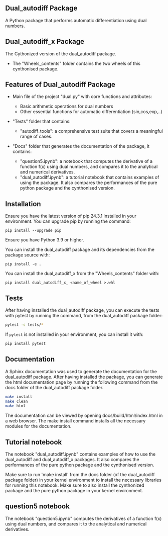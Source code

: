 ## Dual_autodiff Package 

A Python package that performs automatic differentiation using dual numbers.

## Dual_autodiff_x Package 

The Cythonized version of the dual_autodiff package.
* The "Wheels_contents" folder contains the two wheels of this cynthonised package.

## Features of Dual_autodiff Package

* Main file of the project "dual.py" with core functions and attributes:
    * Basic arithmetic operations for dual numbers
    * Other essential functions for automatic differentiation (sin,cos,exp,..)
    
* "Tests" folder that contains:
    * "autodiff_tools": a comprehensive test suite that covers a meaningful range of cases. 

* "Docs" folder that generates the documentation of the package, it contains:
    * "question5.ipynb": a notebook that computes the derivative of a function f(x) using dual numbers, and compares it to the analytical and numerical derivatives.
    * "dual_autodiff.ipynb": a tutorial notebook that contains examples of using the package. It also compares the performances of the pure python package and the cynthonised version.


## Installation
Ensure you have the latest version of pip 24.3.1 installed in your environment.
You can upgrade pip by running the command:
```
pip install --upgrade pip
```

Ensure you have Python 3.9 or higher. 

You can install the dual_autodiff package and its dependencies from the package source with:

```
pip install -e .
```

You can install the dual_autodiff_x from the "Wheels_contents" folder with:

```
pip install dual_autodiff_x_ <name_of_wheel >.whl
```

## Tests
After having installed the dual_autodiff package, you can execute the tests with pytest by running the command, from the dual_autodiff package folder:

```bash
pytest -s tests/*
```

If `pytest` is not installed in your environment, you can install it with:
```bash
pip install pytest

```
## Documentation

A Sphinx documentation was used to generate the documentation for the dual_autodiff package. After having installed the package, you can generate the html documentation page by running the following command from the docs folder of the dual_autodiff package folder.

```bash
make install
make clean
make html
```

The documentation can be viewed by opening docs/build/html/index.html in a web browser.
The make install command installs all the necessary modules for the documentation.

## Tutorial notebook
The notebook "dual_autodiff.ipynb" contains examples of how to use the dual_autodiff and dual_autodiff_x packages. It also compares the performances of the pure python package and the cynthonised version.

Make sure to run 'make install' from the docs folder (of the dual_autodiff package folder) in your kernel environment to install the necessary libraries for running this notebook. Make sure to also install the cynthonized package and the pure python package in your kernel environment.

## question5 notebook
The notebook "question5.ipynb" computes the derivatives of a function f(x) using dual numbers, and compares it to the analytical and numerical derivatives.
